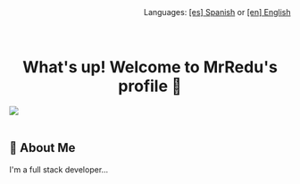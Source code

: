 <div align="end">
    Languages:  <a href="">[es] Spanish</a> or <a href="">[en] English</a>
</div>
<br><br>

<h1 align="center">What's up! Welcome to MrRedu's profile 👀</h1>
<!-- <h3 align="center">Un apasionado FullStack Developer en desarrollo.</h3>
 -->
<img src="https://camo.githubusercontent.com/2597bac0620b2dbaf653f9e0c48326253f5305a4f14febf0e4a71c56c3b1e47e/68747470733a2f2f63646e2e686173686e6f64652e636f6d2f7265732f686173686e6f64652f696d6167652f75706c6f61642f76313631353833393030333034382f5f4657334a666737722e676966">
<br><br>

## 🚀 About Me
I'm a full stack developer...

